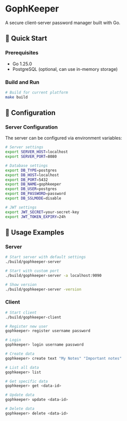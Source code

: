 # GophKeeper

A secure client-server password manager built with Go.

## 🚀 Quick Start

### Prerequisites
- Go 1.25.0
- PostgreSQL (optional, can use in-memory storage)

### Build and Run

```bash
# Build for current platform
make build
```

## 🔧 Configuration

### Server Configuration

The server can be configured via environment variables:

```bash
# Server settings
export SERVER_HOST=localhost
export SERVER_PORT=8080

# Database settings
export DB_TYPE=postgres
export DB_HOST=localhost
export DB_PORT=5432
export DB_NAME=gophkeeper
export DB_USER=postgres
export DB_PASSWORD=password
export DB_SSLMODE=disable

# JWT settings
export JWT_SECRET=your-secret-key
export JWT_TOKEN_EXPIRY=24h
```

## 📝 Usage Examples

### Server
```bash
# Start server with default settings
./build/gophkeeper-server

# Start with custom port
./build/gophkeeper-server -a localhost:9090

# Show version
./build/gophkeeper-server -version
```

### Client
```bash
# Start client
./build/gophkeeper-client

# Register new user
gophkeeper> register username password

# Login
gophkeeper> login username password

# Create data
gophkeeper> create text "My Notes" "Important notes"

# List all data
gophkeeper> list

# Get specific data
gophkeeper> get <data-id>

# Update data
gophkeeper> update <data-id>

# Delete data
gophkeeper> delete <data-id>
```

